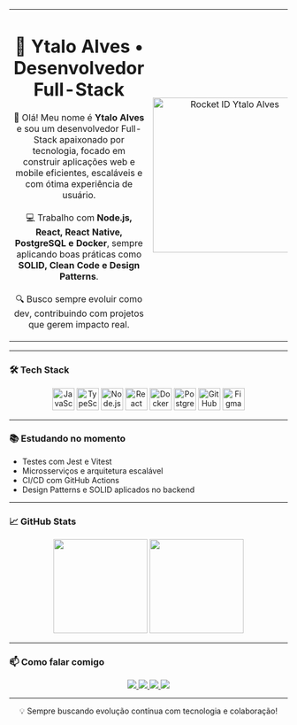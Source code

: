 <table align="center" style="border: none; width: 100%;">
  <tr>
    <td width="50%" valign="middle" align="center">
	<h1 align="center">
  		🚀 <strong>Ytalo Alves • Desenvolvedor Full-Stack</strong>
	</h1>
      <p align="center">
        👋 Olá! Meu nome é <strong>Ytalo Alves</strong> e sou um desenvolvedor Full-Stack apaixonado por tecnologia, focado em construir aplicações web e mobile eficientes, escaláveis e com ótima experiência de usuário.
        <br/><br/>
        💻 Trabalho com <strong>Node.js, React, React Native, PostgreSQL e Docker</strong>, sempre aplicando boas práticas como <strong>SOLID, Clean Code e Design Patterns</strong>.
        <br/><br/>
        🔍 Busco sempre evoluir como dev, contribuindo com projetos que gerem impacto real.
      </p>
    </td>
    <td width="50%" align="center">
      <a href="https://app.rocketseat.com.br/me/ytaloalves1997">
        <img src="https://app.rocketseat.com.br/api/rocketid/share?slug=ytaloalves1997&type=card" width="280" alt="Rocket ID Ytalo Alves"/>
      </a>
    </td>
  </tr>
</table>

---

### 🛠️ Tech Stack

<p align="center">
  <img src="https://cdn.jsdelivr.net/gh/devicons/devicon/icons/javascript/javascript-original.svg" width="40" alt="JavaScript"/>
  <img src="https://cdn.jsdelivr.net/gh/devicons/devicon/icons/typescript/typescript-original.svg" width="40" alt="TypeScript"/>
  <img src="https://cdn.jsdelivr.net/gh/devicons/devicon/icons/nodejs/nodejs-original.svg" width="40" alt="Node.js"/>
  <img src="https://cdn.jsdelivr.net/gh/devicons/devicon/icons/react/react-original.svg" width="40" alt="React"/>
  <img src="https://cdn.jsdelivr.net/gh/devicons/devicon/icons/docker/docker-original.svg" width="40" alt="Docker"/>
  <img src="https://cdn.jsdelivr.net/gh/devicons/devicon/icons/postgresql/postgresql-original.svg" width="40" alt="PostgreSQL"/>
  <img src="https://cdn.jsdelivr.net/gh/devicons/devicon/icons/github/github-original.svg" width="40" alt="GitHub"/>
  <img src="https://cdn.jsdelivr.net/gh/devicons/devicon/icons/figma/figma-original.svg" width="40" alt="Figma"/>
</p>

---

### 📚 Estudando no momento

- Testes com Jest e Vitest
- Microsserviços e arquitetura escalável
- CI/CD com GitHub Actions
- Design Patterns e SOLID aplicados no backend

---

### 📈 GitHub Stats

<div align="center">
  <img height="170em" src="https://github-readme-stats.vercel.app/api?username=Ytalo-Alves&show_icons=true&theme=tokyonight&include_all_commits=true&count_private=true"/>
  <img height="170em" src="https://github-readme-stats.vercel.app/api/top-langs/?username=Ytalo-Alves&layout=compact&langs_count=7&theme=tokyonight"/>
</div>

---

### 📫 Como falar comigo

<p align="center">
  <a href="mailto:ytaloalves10@hotmail.com">
    <img src="https://img.shields.io/badge/Email-D14836?style=for-the-badge&logo=gmail&logoColor=white" />
  </a>
  <a href="https://wa.me/5511944418282" target="_blank">
    <img src="https://img.shields.io/badge/WhatsApp-25D366?style=for-the-badge&logo=whatsapp&logoColor=white" />
  </a>
  <a href="https://www.linkedin.com/in/ytaloalves10/" target="_blank">
    <img src="https://img.shields.io/badge/LinkedIn-0077B5?style=for-the-badge&logo=linkedin&logoColor=white" />
  </a>
  <a href="https://github.com/ytaloalves10" target="_blank">
    <img src="https://img.shields.io/badge/GitHub-000?style=for-the-badge&logo=github&logoColor=white" />
  </a>
</p>

---

<p align="center">
  💡 Sempre buscando evolução contínua com tecnologia e colaboração!
</p>
